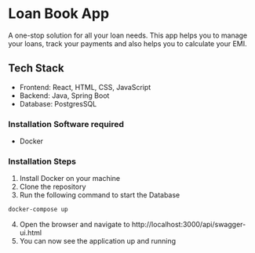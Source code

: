 # Loan Book App

A one-stop solution for all your loan needs. This app helps you to manage your loans, track your payments and also helps
you to calculate your EMI.

## Tech Stack

- Frontend: React, HTML, CSS, JavaScript
- Backend: Java, Spring Boot
- Database: PostgresSQL

### Installation Software required

- Docker

### Installation Steps

1. Install Docker on your machine
2. Clone the repository
3. Run the following command to start the Database

```bash
docker-compose up
```

4. Open the browser and navigate to http://localhost:3000/api/swagger-ui.html
5. You can now see the application up and running